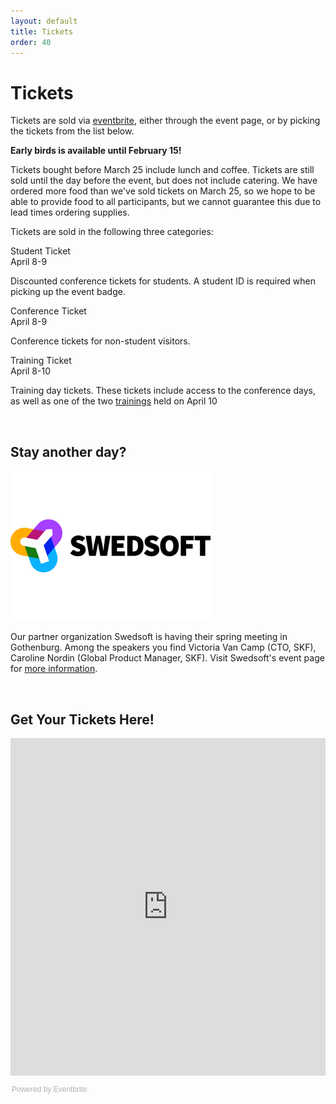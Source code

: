```yaml
---
layout: default
title: Tickets
order: 40
---
```


<h1>Tickets</h1>

Tickets are sold via <a href="https://foss-north-2019.eventbrite.com">eventbrite</a>, either through the event page, or by picking the tickets from the list below.

<b>Early birds is available until February 15!</b>

Tickets bought before March 25 include lunch and coffee. Tickets are still sold until the day before the event, but does not include catering. We have ordered more food than we've sold tickets on March 25, so we hope to be able to provide food to all participants, but we cannot guarantee this due to lead times ordering supplies.

Tickets are sold in the following three categories:

<div class="row">
    <div class="col-md-4">
        <div class="toptitle">Student Ticket</div>
        <div class="topsub">April 8-9</div>
        <p>Discounted conference tickets for students. A student ID is required when picking up the event badge.</p>
    </div>
    <div class="col-md-4">
        <div class="toptitle">Conference Ticket</div>
        <div class="topsub">April 8-9</div>
        <p>Conference tickets for non-student visitors.</p>
    </div>
    <div class="col-md-4">
        <div class="toptitle">Training Ticket</div>
        <div class="topsub">April 8-10</div>
        <p>Training day tickets. These tickets include access to the conference days, as well as one of the two <a href="training-day.html">trainings</a> held on April 10</p>
    </div>
</div>

<div class="bodybreak">&nbsp;</div>

<h2>Stay another day?</h2>

<img src="images/sponsor-swedsoft.png" />

Our partner organization Swedsoft is having their spring meeting in Gothenburg. Among the speakers you find Victoria Van Camp (CTO, SKF), Caroline Nordin (Global Product Manager, SKF). Visit Swedsoft's event page for <a href="https://www.swedsoft.se/event/varmote19-best-of-swedsoft-friends/">more information</a>.

<div class="bodybreak">&nbsp;</div>

<h2>Get Your Tickets Here!</h2>

<div class="bodytext">
    <iframe src="https://eventbrite.com/tickets-external?eid=54750681763&ref=etckt" frameborder="0" height="540" width="100%" vspace="0" hspace="0" marginheight="5" marginwidth="5" scrolling="auto" allowtransparency="true"></iframe><div style="font-family:Helvetica, Arial; font-size:12px; padding:10px 0 5px; margin:2px; width:100%; text-align:left;" ><a class="powered-by-eb" style="color: #ADB0B6; text-decoration: none;" target="_blank" href="https://www.eventbrite.com/">Powered by Eventbrite</a></div>
</div>

